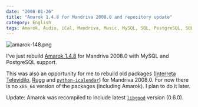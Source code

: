 ```yaml
---
date: "2008-01-26"
title: "Amarok 1.4.8 for Mandriva 2008.0 and repository update"
category: English
tags: Amarok, Audio, iCal, Mandriva, Music, MySQL, SQL, PostgreSQL, SQL, Python, RPM, rugg, televidilo
---
```


![amarok-148.png]({attach}amarok-148.png)

I've just rebuild [Amarok 1.4.8](https://amarok.kde.org/fastforward_148) for
Mandriva 2008.0 with MySQL and PostgreSQL support.

This was also an opportunity for me to rebuild old packages ([Interreta
Televidilo](https://web.archive.org/web/20111019071359/https://televidilo.bouil.org/),
[Rugg](https://rugg.sourceforge.net) and
[`python-icalendar`](https://pypi.python.org/pypi/icalendar/3.11.1)) for
Mandriva 2008.0. For now there is no `x86_64` version of the packages
(including Amarok). I plan to do it later.

Update: Amarok was recompiled to include latest
[`libgpod`](https://www.gtkpod.org/libgpod.html) version (0.6.0).
